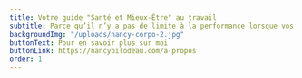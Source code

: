 ```yaml
---
title: Votre guide "Santé et Mieux-Être" au travail
subtitle: Parce qu’il n’y a pas de limite à la performance lorsque vos employés sont heureux et en santé
backgroundImg: "/uploads/nancy-corpo-2.jpg"
buttonText: Pour en savoir plus sur moi
buttonLink: https://nancybilodeau.com/a-propos
order: 1
---
```

